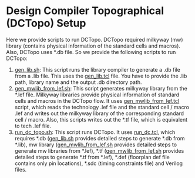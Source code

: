 # Design Compiler Topographical (DCTopo) Setup
Here we provide scripts to run DCTopo. DCTopo required milkyway (mw) library (contains physical information of the standard cells and macros). Also, DCTopo uses *.db file. So we provide the following scripts to run DCTopo:
1. [gen_lib.sh](./gen_db.sh): This script runs the library compiler to generate a .db file from a .lib file. This uses the [gen_lib.tcl](./gen_db.tcl) file. You have to provide the .lib path, library name and the output .db directory path.
2. [gen_mwlib_from_lef.sh](./gen_mwlib_from_lef.sh): This script generates milkyway library from the *.lef file. Milkyway libraries provide physical information of standard cells and macros in the DCTopo flow. It uses [gen_mwlib_from_lef.tcl](./gen_mwlib_from_lef.tcl) script, which reads the technology .lef file and the standard cell / macro .lef and writes out the milkyway library of the corresponding standard cell / macro. Also, this scripts writes out the *.tf file, which is equivalent to tech .lef file.
3. [run_dc_topo.sh](./run_dc_topo.sh): This script runs DCTopo. It uses [run_dc.tcl](./run_dc.tcl), which requires *.db ([gen_lib.sh](./gen_lib.sh) provides detailed steps to generate *.db from *.lib), mw library ([gen_mwlib_from_lef.sh](./gen_mwlib_from_lef.sh) provides detailed steps to generate mw libraries from *.lef), *.tf ([gen_mwlib_from_lef.sh](./gen_mwlib_from_lef.sh) provides detailed steps to generate *.tf from *.lef),  *.def (floorplan def file contains only pin locations), *.sdc (timing constraints file) and Verilog files.